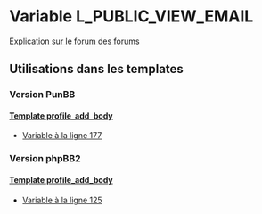 # Variable L_PUBLIC_VIEW_EMAIL
[Explication sur le forum des forums](http://forum.forumactif.com/t294113-listing-des-variables#L_PUBLIC_VIEW_EMAIL)
## Utilisations dans les templates
### Version PunBB
#### [Template profile_add_body](punbb/profile_add_body.md)
* [Variable à la ligne 177](../punbb/profile_add_body.tpl#L177)
### Version phpBB2
#### [Template profile_add_body](subsilver/profile_add_body.md)
* [Variable à la ligne 125](../subsilver/profile_add_body.tpl#L125)
